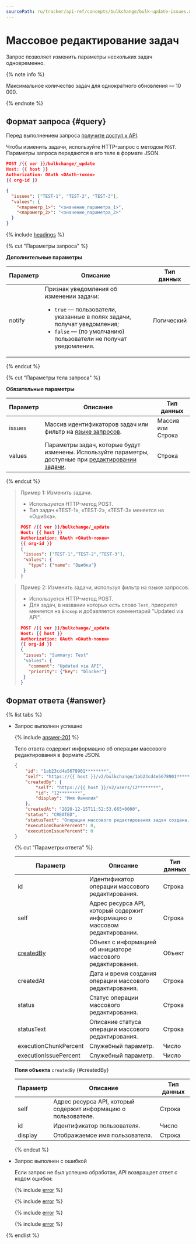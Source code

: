```yaml
---
sourcePath: ru/tracker/api-ref/concepts/bulkchange/bulk-update-issues.md
---
```

# Массовое редактирование задач

Запрос позволяет изменить параметры нескольких задач одновременно.

{% note info %}

Максимальное количество задач для однократного обновления — 10 000.

{% endnote %}

## Формат запроса {#query}

Перед выполнением запроса [получите доступ к API](../access.md).

Чтобы изменить задачи, используйте HTTP-запрос с методом `POST`. Параметры запроса передаются в его теле в формате JSON.

```json
POST /{{ ver }}/bulkchange/_update
Host: {{ host }}
Authorization: OAuth <OAuth-токен>
{{ org-id }}

{
  "issues": ["TEST-1", "TEST-2", "TEST-3"],
  "values": {
    "<параметр_1>": "<значение_параметра_1>",
    "<параметр_2>": "<значение_параметра_2>"
  }
}
```

{% include [headings](../../../_includes/tracker/api/headings.md) %}

{% cut "Параметры запроса" %}

**Дополнительные параметры**

Параметр | Описание | Тип данных
-------- | -------- | ----------
notify | Признак уведомления об изменении задачи:<ul><li>`true` — пользователи, указанные в полях задачи, получат уведомления;</li><li>`false` — (по умолчанию) пользователи не получат уведомления.</li></ul> | Логический

{% endcut %}

{% cut "Параметры тела запроса" %}

**Обязательные параметры**

Параметр | Описание | Тип данных
-------- | -------- | ----------
issues | Массив идентификаторов задач или фильтр на [языке запросов](../../user/query-filter.md). | Массив или Строка
values | Параметры задач, которые будут изменены. Используйте параметры, доступные при [редактировании задачи](../issues/patch-issue.md#req-get-params). | Строка

{% endcut %}

> Пример 1: Изменить задачи.
>
>- Используется HTTP-метод POST.
>- Тип задач «TEST-1», «TEST-2», «TEST-3» меняется на «Ошибка».
>
>```json
>POST /{{ ver }}/bulkchange/_update
>Host: {{ host }}
>Authorization: OAuth <OAuth-токен>
>{{ org-id }}
>{
>  "issues": ["TEST-1","TEST-2","TEST-3"],
>  "values": {
>    "type": {"name": "Ошибка"}
>  }
>}
>```

> Пример 2: Изменить задачи, используя фильтр на языке запросов.
>
>- Используется HTTP-метод POST.
>- Для задач, в названии которых есть слово `Test`, приоритет меняется на `Блокер` и добавляется комментарий "Updated via API".
>
>```json
>POST /{{ ver }}/bulkchange/_update
>Host: {{ host }}
>Authorization: OAuth <OAuth-токен>
>{{ org-id }}
>{
>  "issues": "Summary: Test"
>  "values": {
>    "comment": "Updated via API",
>    "priority": {"key": "blocker"}
>  }
>}
>```
## Формат ответа {#answer}

{% list tabs %}

- Запрос выполнен успешно

    {% include [answer-201](../../../_includes/tracker/api/answer-201.md) %}

    Тело ответа содержит информацию об операции массового редактирования в формате JSON.

    ```json
    {
        "id": "1ab23cd4e5678901********",
        "self": "https://{{ host }}/v2/bulkchange/1ab23cd4e5678901********",
        "createdBy": {
            "self": "https://{{ host }}/v2/users/12********",
            "id": "12********",
            "display": "Имя Фамилия"
        },
        "createdAt": "2020-12-15T11:52:53.665+0000",
        "status": "CREATED",
        "statusText": "Операция массового редактирования задач создана.",
        "executionChunkPercent": 0,
        "executionIssuePercent": 0
    }
    ```

    {% cut "Параметры ответа" %}

    Параметр | Описание | Тип данных
    -------- | -------- | ----------
    id | Идентификатор операции массового редактирования. | Строка
    self | Адрес ресурса API, который содержит информацию о массовом редактировании. | Строка
    [createdBy](#createdBy) | Объект с информацией об инициаторе массового редактирования. | Объект
    createdAt | Дата и время создания операции массового редактирования. | Строка
    status | Статус операции массового редактирования. | Строка
    statusText | Описание статуса операции массового редактирования. | Строка
    executionChunkPercent | Служебный параметр. | Число
    executionIssuePercent | Служебный параметр. | Число

    **Поля объекта** `createdBy` {#createdBy}

    Параметр | Описание | Тип данных
    -------- | -------- | ----------
    self | Адрес ресурса API, который содержит информацию о пользователе. | Строка
    id | Идентификатор пользователя. | Число
    display | Отображаемое имя пользователя. | Строка

    {% endcut %}

- Запрос выполнен с ошибкой

    Если запрос не был успешно обработан, API возвращает ответ с кодом ошибки:

    {% include [error](../../../_includes/tracker/api/answer-error-400.md) %}

    {% include [error](../../../_includes/tracker/api/answer-error-401.md) %}

    {% include [error](../../../_includes/tracker/api/answer-error-403.md) %}

    {% include [error](../../../_includes/tracker/api/answer-error-422.md) %}

{% endlist %}
